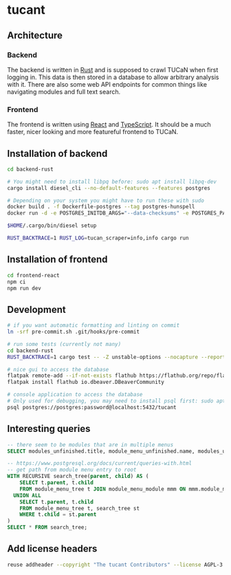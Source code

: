 <!--
SPDX-FileCopyrightText: The tucant Contributors

SPDX-License-Identifier: AGPL-3.0-or-later
-->

# tucant

## Architecture

### Backend

The backend is written in [Rust](https://www.rust-lang.org/) and is supposed to crawl TUCaN when first logging in. This data is then stored in a database to allow arbitrary analysis with it. There are also some web API endpoints for common things like navigating modules and full text search.

### Frontend

The frontend is written using [React](https://reactjs.org/) and [TypeScript](https://www.typescriptlang.org/). It should be a much faster, nicer looking and more featureful frontend to TUCaN.

## Installation of backend

```bash
cd backend-rust

# You might need to install libpq before: sudo apt install libpq-dev
cargo install diesel_cli --no-default-features --features postgres

# Depending on your system you might have to run these with sudo
docker build . -f Dockerfile-postgres --tag postgres-hunspell
docker run -d -e POSTGRES_INITDB_ARGS="--data-checksums" -e POSTGRES_PASSWORD=password -p 5432:5432 -it postgres-hunspell

$HOME/.cargo/bin/diesel setup

RUST_BACKTRACE=1 RUST_LOG=tucan_scraper=info,info cargo run
```

## Installation of frontend

```bash
cd frontend-react
npm ci
npm run dev
```

## Development

```bash
# if you want automatic formatting and linting on commit
ln -srf pre-commit.sh .git/hooks/pre-commit

# run some tests (currently not many)
cd backend-rust
RUST_BACKTRACE=1 cargo test -- -Z unstable-options --nocapture --report-time

# nice gui to access the database
flatpak remote-add --if-not-exists flathub https://flathub.org/repo/flathub.flatpakrepo
flatpak install flathub io.dbeaver.DBeaverCommunity

# console application to access the database
# Only used for debugging, you may need to install psql first: sudo apt-get install postgresql
psql postgres://postgres:password@localhost:5432/tucant
```

## Interesting queries

```sql
-- there seem to be modules that are in multiple menus
SELECT modules_unfinished.title, module_menu_unfinished.name, modules_unfinished.tucan_id FROM module_menu_module NATURAL JOIN (SELECT module_id FROM module_menu_module GROUP BY module_id HAVING COUNT(*) != 1) dm JOIN module_menu_unfinished ON module_menu_unfinished.tucan_id = module_menu_module.module_menu_id JOIN modules_unfinished ON modules_unfinished.tucan_id = module_menu_module.module_id ORDER BY modules_unfinished.tucan_id;

-- https://www.postgresql.org/docs/current/queries-with.html
-- get path from module menu entry to root
WITH RECURSIVE search_tree(parent, child) AS (
    SELECT t.parent, t.child
    FROM module_menu_tree t JOIN module_menu_module mmm ON mmm.module_menu_id = t.child WHERE mmm.module_id = '\x000154f481a77362'
  UNION ALL
    SELECT t.parent, t.child
    FROM module_menu_tree t, search_tree st
    WHERE t.child = st.parent
)
SELECT * FROM search_tree;

```

## Add license headers

```bash
reuse addheader --copyright "The tucant Contributors" --license AGPL-3.0-or-later --exclude-year --recursive --skip-unrecognised .
```
